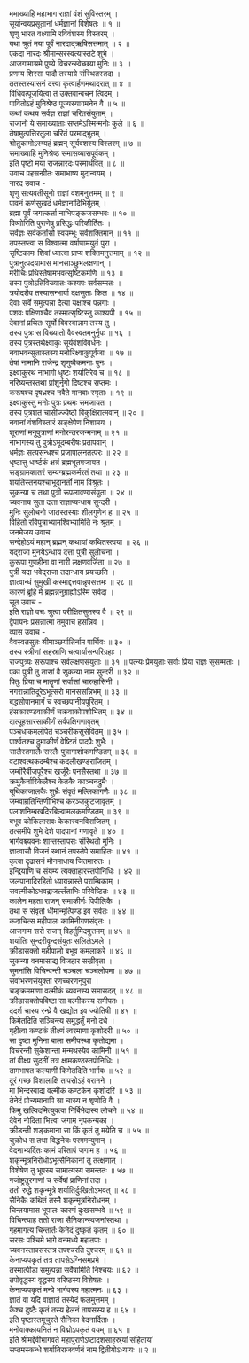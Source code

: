 ममाख्याहि महाभाग राज्ञां वंशं सुविस्तरम् ।  
सूर्यान्वयप्रसूतानां धर्मज्ञानां विशेषतः ॥ १ ॥  
शृणु भारत वक्ष्यामि रविवंशस्य विस्तरम् ।  
यथा श्रुतं मया पूर्वं नारदाद्‌ऋषिसत्तमात् ॥ २ ॥  
एकदा नारदः श्रीमान्सरस्वत्यास्तटे शुभे ।  
आजगामाश्रमे पुण्ये विचरन्स्वेच्छया मुनिः ॥ ३ ॥  
प्रणम्य शिरसा पादौ तस्याग्रे संस्थितस्तदा ।  
ततस्तस्यासनं दत्त्वा कृत्वार्हणमथादरात् ॥ ४ ॥  
विधिवत्पूजयित्वा तं उक्तवान्वचनं त्विदम् ।  
पावितोऽहं मुनिश्रेष्ठ पूज्यस्यागमनेन वै ॥ ५ ॥  
कथां कथय सर्वज्ञ राज्ञां चरितसंयुताम् ।  
राजानो ये समाख्याताः सप्तमेऽस्मिन्मनोः कुले ॥ ६ ॥  
तेषामुत्पत्तिरतुला चरितं परमाद्‌भुतम् ।  
श्रोतुकामोऽस्म्यहं ब्रह्मन् सूर्यवंशस्य विस्तरम् ॥ ७ ॥  
समाख्याहि मुनिश्रेष्ठ समासव्यासपूर्वकम् ।  
इति पृष्टो मया राजन्नारदः परमार्थवित् ॥ ८ ॥  
उवाच प्रहसन्प्रीतः समाभाष्य मुदान्वयम् ।  
नारद उवाच -  
शृणु सत्यवतीसूनो राज्ञां वंशमनुत्तमम् ॥ ९ ॥  
पावनं कर्णसुखदं धर्मज्ञानादिभिर्युतम् ।  
ब्रह्मा पूर्वं जगत्कर्ता नाभिपङ्कजसम्भवः ॥ १० ॥  
विष्णोरिति पुराणेषु प्रसिद्धः परिकीर्तितः ।  
सर्वज्ञः सर्वकर्तासौ स्वयम्भूः सर्वशक्तिमान् ॥ ११ ॥  
तपस्तप्त्वा स विश्वात्मा वर्षाणामयुतं पुरा ।  
सृष्टिकामः शिवां ध्यात्वा प्राप्य शक्तिमनुत्तमाम् ॥ १२ ॥  
पुत्रानुत्पदयामास मानसाञ्छुभलक्षणान् ।  
मरीचिः प्रथिस्तेषामभवत्सृष्टिकर्मणि ॥ १३ ॥  
तस्य पुत्रोऽतिविख्यातः कश्यपः सर्वसम्मतः ।  
त्रयोदशैव तस्यासन्भार्या दक्षसुताः किल ॥ १४ ॥  
देवाः सर्वे समुत्पन्ना दैत्या यक्षाश्च पन्नगाः ।  
पशवः पक्षिणश्चैव तस्मात्सृष्टिस्तु काश्यपी ॥ १५ ॥  
देवानां प्रथितः सूर्यो विवस्वान्नाम तस्य तु ।  
तस्य पुत्रः स विख्यातो वैवस्वतमनुर्नृपः ॥ १६ ॥  
तस्य पुत्रस्तथेक्ष्वाकुः सूर्यवंशविवर्धनः ।  
नवाभवन्सुतास्तस्य मनोरिक्ष्वाकुपूर्वजाः ॥ १७ ॥  
तेषां नामानि राजेन्द्र शृणुष्वैकमनाः पुनः ।  
इक्ष्वाकुरथ नाभागो धृष्टः शर्यातिरेव च ॥ १८ ॥  
नरिष्यन्तस्तथा प्रांशुर्नृगो दिष्टश्च सप्तमः ।  
करूषश्च पृषध्रश्च नवैते मानवाः स्मृताः ॥ १९ ॥  
इक्ष्वाकुस्तु मनोः पुत्रः प्रथमः समजायत ।  
तस्य पुत्रशतं चासीज्ज्येष्ठो विकुक्षिरात्मवान् ॥ २० ॥  
नवानां वंशविस्तारं सङ्क्षेपेण निशामय ।  
शूराणां मनुपुत्राणां मनोरन्तरजन्मनाम् ॥ २१ ॥  
नाभागस्य तु पुत्रोऽभूदम्बरीषः प्रतापवान् ।  
धर्मज्ञः सत्यसन्धश्च प्रजापालनतत्परः ॥ २२ ॥  
धृष्टात्तु धार्ष्टकं क्षत्रं ब्रह्मभूतमजायत ।  
सङ्ग्रामकातरं सम्यग्ब्रह्मकर्मरतं तथा ॥ २३ ॥  
शर्यातेस्तनयश्चाभूदानर्तो नाम विश्रुतः ।  
सुकन्या च तथा पुत्री रूपलावण्यसंयुता ॥ २४ ॥  
च्यवनाय सुता दत्ता राज्ञाप्यन्धाय सुन्दरी ।  
मुनिः सुलोचनो जातस्तस्याः शीलगुणेन ह ॥ २५ ॥  
विहितो रविपुत्राभ्यामश्विभ्यामिति नः श्रुतम् ।  
जनमेजय उवाच  
सन्देहोऽयं महान् ब्रह्मन् कथायां कथितस्त्वया ॥ २६ ॥  
यद्‌राजा मुनयेऽन्धाय दत्ता पुत्री सुलोचना ।  
कुरूपा गुणहीना वा नारी लक्षणवर्जिता ॥ २७ ॥  
पुत्री यदा भवेद्‌राजा तदान्धाय प्रयच्छति ।  
ज्ञात्वान्धं सुमुखीं कस्माद्दत्तवान्नृपसत्तमः ॥ २८ ॥  
कारणं ब्रूहि मे ब्रह्मन्ननुग्राह्योऽस्मि सर्वदा ।  
सूत उवाच -  
इति राज्ञो वचः श्रुत्वा परीक्षितसुतस्य वै ॥ २९ ॥  
द्वैपायनः प्रसन्नात्मा तमुवाच हसन्निव ।  
व्यास उवाच -  
वैवस्वतसुतः श्रीमाञ्छर्यातिर्नाम पार्थिवः ॥ ३० ॥  
तस्य स्त्रीणां सहस्राणि चत्वार्यासन्परिग्रहाः ।  
राजपुत्र्यः सरूपाश्च सर्वलक्षणसंयुताः ॥ ३१ ॥
पत्न्यः प्रेमयुताः सर्वाः प्रिया राज्ञः सुसम्मताः ।  
एका पुत्री तु तासां वै सुकन्या नाम सुन्दरी ॥ ३२ ॥  
पितुः प्रिया च मातॄणां सर्वासां चारुहासिनी ।  
नगरान्नातिदूरेऽभूत्सरो मानससन्निभम् ॥ ३३ ॥  
बद्धसोपानमार्गं च स्वच्छपानीयपूरितम् ।  
हंसकारण्डवाकीर्णं चक्रवाकोपशोभितम् ॥ ३४ ॥  
दात्यूहसारसाकीर्णं सर्वपक्षिगणावृतम् ।  
पञ्चधाकमलोपेतं चञ्चरीकसुसेवितम् ॥ ३५ ॥  
पार्श्वतश्च द्रुमाकीर्णं वेष्टितं पादपैः शुभैः ।  
सालैस्तमालैः सरलैः पुन्नागाशोकमण्डितम् ॥ ३६ ॥  
वटाश्वत्थकदम्बैश्च कदलीखण्डराजितम् ।  
जम्बीरैर्बीजपूरैश्च खर्जूरैः पनसैस्तथा ॥ ३७ ॥  
क्रमुकैर्नारिकेलैश्च केतकैः काञ्चनद्रुमैः ।  
यूथिकाजालकैः शुभ्रैः संवृतं मल्लिकागणैः ॥ ३८ ॥  
जम्ब्वाम्रतिन्तिणीभिश्च करञ्जकुटजावृतम् ।  
पलाशनिम्बखदिरबिल्वामलकमण्डितम् ॥ ३९ ॥  
बभूव कोकिलारावः केकास्वनविराजितम् ।  
तत्समीपे शुभे देशे पादपानां गणावृते ॥ ४० ॥  
भार्गवश्च्यवनः शान्तस्तापसः संस्थितो मुनिः ।  
ज्ञात्वासौ विजनं स्थानं तपस्तेपे समाहितः ॥ ४१ ॥  
कृत्वा दृढासनं मौनमाधाय जितमारुतः ।  
इन्द्रियाणि च संयम्य त्यक्ताहारस्तपोनिधिः ॥ ४२ ॥  
जलपानादिरहितो ध्यायन्नास्ते पराम्बिकाम् ।  
सवल्मीकोऽभवद्राजल्लँताभिः परिवेष्टितः ॥ ४३ ॥  
कालेन महता राजन् समाकीर्णः पिपीलिकैः ।  
तथा स संवृतो धीमान्मृत्पिण्ड इव सर्वतः ॥ ४४ ॥  
कदाचित्स महीपालः कामिनीगणसंवृतः ।  
आजगाम सरो राजन् विहर्तुमिदमुत्तमम् ॥ ४५ ॥  
शर्यातिः सुन्दरीवृन्दसंयुतः सलिलेऽमले ।  
क्रीडासक्तो महीपालो बभूव कमलाकरे ॥ ४६ ॥  
सुकन्या वनमासाद्य विजहार सखीवृता ।  
सुमनांसि विचिन्वन्ती चञ्चला चञ्चलोपमा ॥ ४७ ॥  
सर्वाभरणसंयुक्ता रणच्चरणनूपुरा ।  
चङ्क्रममाणा वल्मीकं च्यवनस्य समासदत् ॥ ४८ ॥  
क्रीडासक्तोपविष्टा सा वल्मीकस्य समीपतः ।  
ददर्श चास्य रन्ध्रे वै खद्योत इव ज्योतिषी ॥ ४९ ॥  
किमेतदिति सञ्चिन्त्य समुद्धर्तुं मनो दधे ।  
गृहीत्वा कण्टकं तीक्ष्णं त्वरमाणा कृशोदरी ॥ ५० ॥  
सा दृष्टा मुनिना बाला समीपस्था कृतोद्यमा ।  
विचरन्ती सुकेशान्ता मन्मथस्येव कामिनी ॥ ५१ ॥  
तां वीक्ष्य सुदतीं तत्र क्षामकण्ठस्तपोनिधिः ।  
तामभाषत कल्याणीं किमेतदिति भार्गवः ॥ ५२ ॥  
दूरं गच्छ विशालाक्षि तापसोऽहं वरानने ।  
मा भिन्दस्वाद्य वल्मीकं कण्टकेन कृशोदरि ॥ ५३ ॥  
तेनेदं प्रोच्यमानापि सा चास्य न शृणोति वै ।  
किमु खल्विदमित्युक्त्वा निर्बिभेदास्य लोचने ॥ ५४ ॥  
दैवेन नोदिता भित्त्वा जगाम नृपकन्यका ।  
क्रीडन्ती शङ्कमाना सा किं कृतं तु मयेति च ॥ ५५ ॥  
चुक्रोध स तथा विद्धनेत्रः परममन्युमान् ।  
वेदनाभ्यर्दितः कामं परितापं जगाम ह ॥ ५६ ॥  
शकृन्मूत्रनिरोधोऽभूत्सैनिकानां तु तत्क्षणात् ।  
विशेषेण तु भूपस्य सामात्यस्य समन्ततः ॥ ५७ ॥  
गजोष्ट्रतुरगाणां च सर्वेषां प्राणिनां तदा ।  
ततो रुद्धे शकृन्मूत्रे शर्यातिर्दुःखितोऽभवत् ॥ ५८ ॥  
सैनिकैः कथितं तस्मै शकृन्मूत्रनिरोधनम् ।  
चिन्तयामास भूपालः कारणं दुःखसम्भवे ॥ ५९ ॥  
विचिन्त्याह ततो राजा सैनिकान्स्वजनांस्तथा ।  
गृहमागत्य चिन्तार्तः केनेदं दुष्कृतं कृतम् ॥ ६० ॥  
सरसः पश्चिमे भागे वनमध्ये महातपाः ।  
च्यवनस्तापसस्तत्र तपश्चरति दुश्चरम् ॥ ६१ ॥  
केनाप्यपकृतं तत्र तापसेऽग्निसमप्रभे ।  
तस्मात्पीडा समुत्पन्ना सर्वेषामिति निश्चयः ॥ ६२ ॥  
तपोवृद्धस्य वृद्धस्य वरिष्ठस्य विशेषतः ।  
केनाप्यपकृतं मन्ये भार्गवस्य महात्मनः ॥ ६३ ॥  
ज्ञातं वा यदि वाज्ञातं तस्येदं फलमुत्तमम् ।  
कैश्च दुष्टैः कृतं तस्य हेलनं तापसस्य ह ॥ ६४ ॥  
इति पृष्टास्तमूचुस्ते सैनिका वेदनार्दिताः ।  
मनोवाक्कायनितं न विद्मोऽपकृतं वयम् ॥ ६५ ॥  
इति श्रीमद्देवीभागवते महापुराणेऽष्टादशसाहस्र्यां संहितायां  
सप्तमस्कन्धे शर्यातिराजवर्णनं नाम द्वितीयोऽध्यायः ॥ २ ॥
